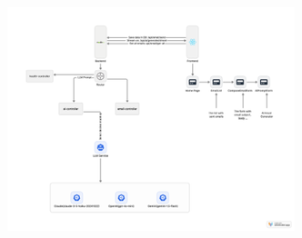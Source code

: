 ![alt text](https://github.com/adlipeeters/email-assistant-ai/blob/main/architecture-diagram.png?raw=true)